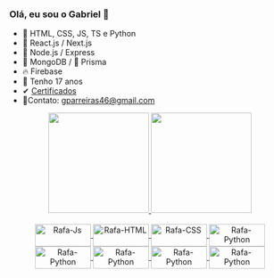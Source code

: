 ### Olá, eu sou o Gabriel 👋

- 📂  HTML, CSS, JS, TS e Python
- 🔭  React.js / Next.js
- 📡  Node.js / Express
- 🍃  MongoDB / 🔺 Prisma
- 🔥  Firebase
- 🎈  Tenho 17 anos
- ✔ <a href="https://www.linkedin.com/in/gabriel-parreiras-11aa64208/" rel='next' target='_blank'>Certificados</a>
- 🧾Contato: gparreiras46@gmail.com


<div align="center">
  <a href="https://github.com/GabrielParreirass">
  <img height="180em" src="https://github-readme-stats.vercel.app/api?username=GabrielParreirass&show_icons=true&theme=dark&include_all_commits=true&count_private=true"/>
  <img height="180em" src="https://github-readme-stats.vercel.app/api/top-langs/?username=GabrielParreirass&layout=compact&langs_count=7&theme=dark"/>
</div>
  
 <div style="display: inline_block" align="center"><br>
    <img align="center" alt="Rafa-Js" height="40" width="100" src="https://img.shields.io/badge/javascript-%23323330.svg?style=for-the-badge&logo=javascript&logoColor=%23F7DF1E">
    <img align="center" alt="Rafa-HTML" height="40" width="100" src="https://img.shields.io/badge/html5-%23E34F26.svg?style=for-the-badge&logo=html5&logoColor=white">
    <img align="center" alt="Rafa-CSS" height="40" width="100" src="https://img.shields.io/badge/tailwindcss-%2338B2AC.svg?style=for-the-badge&logo=tailwind-css&logoColor=white">
    <img align="center" alt="Rafa-Python" height="40" width="100" src="https://img.shields.io/badge/python-3670A0?style=for-the-badge&logo=python&logoColor=ffdd54">
   <br/>
   <img align="center" alt="Rafa-Python" height="40" width="100" src="https://img.shields.io/badge/react-%2320232a.svg?style=for-the-badge&logo=react&logoColor=%2361DAFB">
   <img align="center" alt="Rafa-Python" height="40" width="100" src="https://img.shields.io/badge/Next-black?style=for-the-badge&logo=next.js&logoColor=white">
   <img align="center" alt="Rafa-Python" height="40" width="100" src="https://img.shields.io/badge/node.js-6DA55F?style=for-the-badge&logo=node.js&logoColor=white">
   <img align="center" alt="Rafa-Python" height="40" width="100" src="https://img.shields.io/badge/MongoDB-%234ea94b.svg?style=for-the-badge&logo=mongodb&logoColor=white">
   
    
 </div>
  
  ##
